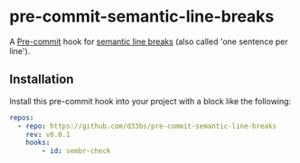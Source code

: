 # pre-commit-semantic-line-breaks

A [Pre-commit](https://pre-commit.com/) hook for [semantic line breaks](https://sembr.org/) (also called 'one sentence per line').

## Installation

Install this pre-commit hook into your project with a block like the following:

```yaml
repos:
  - repo: https://github.com/d33bs/pre-commit-semantic-line-breaks
    rev: v0.0.1
    hooks:
        - id: sembr-check
```
